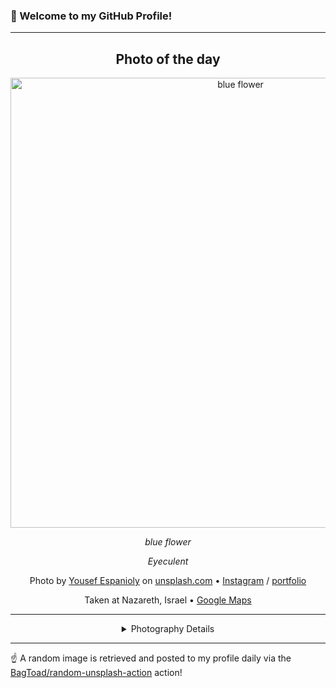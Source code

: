 ### 👋 Welcome to my GitHub Profile!

----
<div align="center">

## Photo of the day
  
  <a href="https://unsplash.com/photos/blue-flower-L6g30JaQ5Tc"><img width="720" src="https://images.unsplash.com/photo-1506508839781-65d2a514b73a?crop=entropy&cs=tinysrgb&fit=max&fm=jpg&ixid=M3w1OTQ0OTd8MHwxfHJhbmRvbXx8fHx8fHx8fDE3NDA4MDkzMDZ8&ixlib=rb-4.0.3&q=80&w=1080" alt="blue flower"></a>
  
  <em>blue flower</em>
  
  <em>Eyeculent</em>

  Photo by [Yousef Espanioly](http://instagram.com/yespanioly) on [unsplash.com](https://unsplash.com/) • [Instagram](https://instagram.com/yespanioly) / [portfolio](http://instagram.com/yespanioly)
  
  Taken at Nazareth, Israel • [Google Maps](https://www.google.com/maps/search/?api=1&query=32.699635,35.303546)
  
  ---
  
<details>
<summary>Photography Details</summary>
  
| Parameter     | Value |
| ------------- | ----- |
| Camera Model  | NIKON D3200 |
| Exposure Time | 1/250 |
| Aperture      | 2.0 |
| Focal Length  | 50.0 |
| ISO           | 100 |
| Location      | Nazareth, Israel (Israel) |
| Coordinates   | Latitude 32.699635, Longitude 35.303546 |

</details>

</div>

----

☝️ A random image is retrieved and posted to my profile daily via the [BagToad/random-unsplash-action](https://github.com/BagToad/random-unsplash-action) action!
